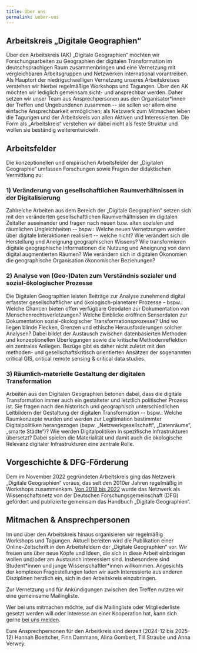 ```yaml
---
title: Über uns
permalink: ueber-uns
---
```


## Arbeitskreis „Digitale Geographien“ 

Über den Arbeitskreis (AK) „Digitale Geographien“ möchten wir Forschungsarbeiten zu Geographien der digitalen Transformation im deutschsprachigen Raum zusammenbringen und eine Vernetzung mit vergleichbaren Arbeitsgruppen und Netzwerken international vorantreiben. Als Hauptort der niedrigschwelligen Vernetzung unseres Arbeitskreises verstehen wir hierbei regelmäßige Workshops und Tagungen. Über den AK möchten wir lediglich gemeinsam sicht- und ansprechbar werden. Daher setzen wir unser Team aus Ansprechpersonen aus den Organisator\*innen der Treffen und Ungebundenen zusammen -- sie sollen vor allem eine einfache Ansprechbarkeit ermöglichen; als Netzwerk zum Mitmachen leben die Tagungen und der Arbeitskreis von allen Aktiven und Interessierten. Die Form als „Arbeitskreis“ verstehen wir dabei nicht als feste Struktur und wollen sie beständig weiterentwickeln.

## Arbeitsfelder

Die konzeptionellen und empirischen Arbeitsfelder der „Digitalen Geographie“ umfassen Forschungen sowie Fragen der didaktischen Vermittlung zu:

### 1) Veränderung von gesellschaftlichen Raumverhältnissen in der Digitalisierung

Zahlreiche Arbeiten aus dem Bereich der „Digitale Geographien“ setzen sich mit den veränderten gesellschaftlichen Raumverhältnissen im digitalen Zeitalter auseinander und fragen nach neuen bzw. alten sozialen und räumlichen Ungleichheiten -- bspw.: Welche neuen Vernetzungen werden über digitale Interaktionen realisiert -- welche nicht? Wie verändert sich die Herstellung und Aneignung geographischen Wissens? Wie transformieren digitale geographische Informationen die Nutzung und Aneignung von dann digital augmentierten Räumen? Wie verändern sich in digitalen Ökonomien die geographische Organisation ökonomischer Beziehungen? 

### 2) Analyse von (Geo-)Daten zum Verständnis sozialer und sozial-ökologischer Prozesse

Die Digitalen Geographien leisten Beiträge zur Analyse zunehmend digital erfasster gesellschaftlicher und ökologisch-planetarer Prozesse – bspw.: Welche Chancen bieten offen verfügbare Geodaten zur Dokumentation von Menschenrechtsverletzungen? Welche Einblicke eröffnen Sensordaten zur Dokumentation sozial-ökologischer Transformationsprozesse? Und wo liegen blinde Flecken, Grenzen und ethische Herausforderungen solcher Analysen? Dabei bildet der Austausch zwischen datenbasierten Methoden und konzeptionellen Überlegungen sowie die kritische Methodenreflektion ein zentrales Anliegen. Bezüge gibt es daher nicht zuletzt mit den methoden- und gesellschaftskritisch orientierten Ansätzen der sogenannten critical GIS, critical remote sensing & critical data studies.

### 3) Räumlich-materielle Gestaltung der digitalen Transformation 

Arbeiten aus den Digitalen Geographien betonen dabei, dass die digitale Transformation immer auch ein gestalteter und letztlich politischer Prozess ist. Sie fragen nach den historisch und geographisch unterschiedlichen Leitbildern der Gestaltung der digitalen Transformation -- bspw.: Welche Raumkonzepte wurden und werden zur Legitimation bestimmter Digitalpolitiken herangezogen (bspw. „Netzwerkgesellschaft“, „Datenräume“, „smarte Städte“)? Wie werden Digitalpolitiken in spezifische Infrastrukturen übersetzt? Dabei spielen die Materialität und damit auch die ökologische Relevanz digitaler Infrastrukturen eine zentrale Rolle.

## Vorgeschichte & DFG-Förderung

Dem im November 2022 gegründeten Arbeitskreis ging das Netzwerk „Digitale Geographien“ voraus, das seit den 2010er Jahren regelmäßig in Workshops zusammenkam. [Von 2018 bis 2022](/tags#DFG-Netzwerk) wurde das Netzwerk als Wissenschaftsnetz von der Deutschen Forschungsgemeinschaft (DFG) gefördert und publizierte gemeinsam das Handbuch „Digitale Geographien“.

## Mitmachen & Ansprechpersonen

Im und über den Arbeitskreis hinaus organisieren wir regelmäßig Workshops und Tagungen. Aktuell bereiten wird die Publikation einer Online-Zeitschrift in den Arbeitsfeldern der „Digitale Geographien“ vor. Wir freuen uns über neue Köpfe und Ideen, die sich in diese Arbeit einbringen wollen und/oder am Austausch interessiert sind. Insbesondere sind Student\*innen und junge Wissenschaftler\*innen willkommen. Angesichts der komplexen Fragestellungen laden wir auch Interessierte aus anderen Disziplinen herzlich ein, sich in den Arbeitskreis einzubringen. 

Zur Vernetzung und für Ankündigungen zwischen den Treffen nutzen wir eine gemeinsame Mailingliste.

Wer bei uns mitmachen möchte, auf die Mailingliste oder Mitgliederliste gesetzt werden will oder Interesse an einer Kooperation hat, kann sich gerne [bei uns melden](mailto:{{site.email}}).

Eure Ansprechpersonen für den Arbeitkreis sind derzeit (2024-12 bis 2025-12) Hannah Boettcher, Finn Dammann, Alina Gombert, Till Straube und Anna Verwey.
